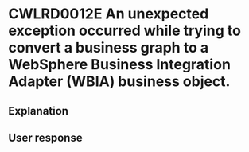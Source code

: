 # CWLRD0012E An unexpected exception occurred while trying to convert a business graph to a WebSphere Business Integration Adapter (WBIA) business object.

## Explanation

## User response